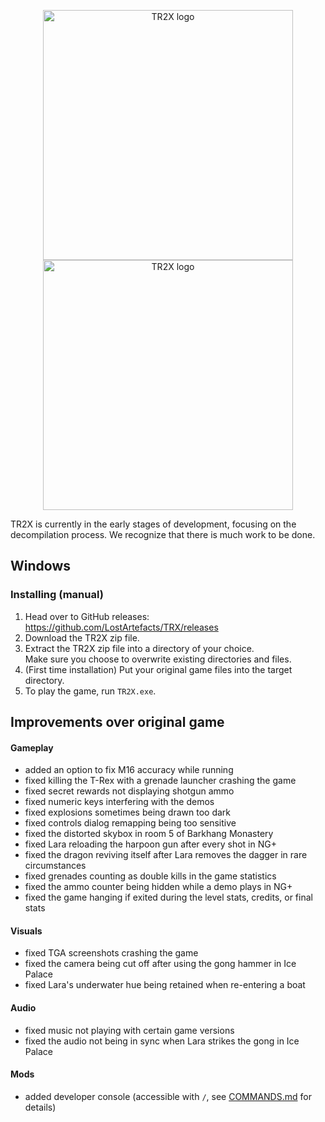 <p align="center">
<img alt="TR2X logo" src="/data/tr2/logo-light-theme.png#gh-light-mode-only" width="400"/>
<img alt="TR2X logo" src="/data/tr2/logo-dark-theme.png#gh-dark-mode-only" width="400"/>
</p>

TR2X is currently in the early stages of development, focusing on the
decompilation process. We recognize that there is much work to be done.

## Windows

### Installing (manual)

1. Head over to GitHub releases: https://github.com/LostArtefacts/TRX/releases
2. Download the TR2X zip file.
3. Extract the TR2X zip file into a directory of your choice.  
   Make sure you choose to overwrite existing directories and files.
4. (First time installation) Put your original game files into the target directory.
5. To play the game, run `TR2X.exe`.

## Improvements over original game

#### Gameplay

- added an option to fix M16 accuracy while running
- fixed killing the T-Rex with a grenade launcher crashing the game
- fixed secret rewards not displaying shotgun ammo
- fixed numeric keys interfering with the demos
- fixed explosions sometimes being drawn too dark
- fixed controls dialog remapping being too sensitive
- fixed the distorted skybox in room 5 of Barkhang Monastery
- fixed Lara reloading the harpoon gun after every shot in NG+
- fixed the dragon reviving itself after Lara removes the dagger in rare circumstances
- fixed grenades counting as double kills in the game statistics
- fixed the ammo counter being hidden while a demo plays in NG+
- fixed the game hanging if exited during the level stats, credits, or final stats

#### Visuals

- fixed TGA screenshots crashing the game
- fixed the camera being cut off after using the gong hammer in Ice Palace
- fixed Lara's underwater hue being retained when re-entering a boat

#### Audio

- fixed music not playing with certain game versions
- fixed the audio not being in sync when Lara strikes the gong in Ice Palace

#### Mods
- added developer console (accessible with `/`, see [COMMANDS.md](COMMANDS.md) for details)
